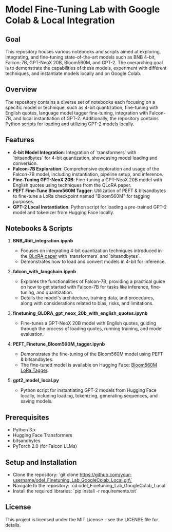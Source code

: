 # Model Fine-Tuning Lab with Google Colab & Local Integration

## Goal

This repository houses various notebooks and scripts aimed at exploring, integrating, and fine-tuning state-of-the-art models such as BNB 4-bit, Falcon-7B, GPT-NeoX 20B, Bloom560M, and GPT-2. The overarching goal is to demonstrate the capabilities of these models, experiment with different techniques, and instantiate models locally and on Google Colab.

## Overview

The repository contains a diverse set of notebooks each focusing on a specific model or technique, such as 4-bit quantization, fine-tuning with English quotes, language model tagger fine-tuning, integration with Falcon-7B, and local instantiation of GPT-2. Additionally, the repository contains Python scripts for loading and utilizing GPT-2 models locally.

## Features

- **4-bit Model Integration**: Integration of \`transformers\` with \`bitsandbytes\` for 4-bit quantization, showcasing model loading and conversion.
- **Falcon-7B Exploration**: Comprehensive exploration and usage of the Falcon-7B model, including instantiation, pipeline setup, and inference.
- **Fine-Tuning GPT-NeoX 20B**: Fine-tuning a GPT-NeoX 20B model with English quotes using techniques from the QLoRA paper.
- **PEFT Fine-Tune Bloom560M Tagger**: Utilization of PEFT & bitsandbytes to fine-tune a LoRa checkpoint named "Bloom560M" for tagging purposes.
- **GPT-2 Local Instantiation**: Python script for loading a pre-trained GPT-2 model and tokenizer from Hugging Face locally.

## Notebooks & Scripts

1. **BNB_4bit_integration.ipynb**
   - Focuses on integrating 4-bit quantization techniques introduced in the [QLoRA paper](https://arxiv.org/abs/2305.14314) with \`transformers\` and \`bitsandbytes\`.
   - Demonstrates how to load and convert models in 4-bit for inference.

2. **falcon_with_langchain.ipynb**
   - Explores the functionalities of Falcon-7B, providing a practical guide on how to get started with Falcon-7B for tasks like inference, fine-tuning, and quantization.
   - Details the model's architecture, training data, and procedures, along with considerations related to bias, risks, and limitations.

3. **finetuning_QLORA_gpt_neox_20b_with_english_quotes.ipynb**
   - Fine-tunes a GPT-NeoX 20B model with English quotes, guiding through the process of loading quotes, running training, and model evaluation.

4. **PEFT_Finetune_Bloom560M_tagger.ipynb**
   - Demonstrates the fine-tuning of the Bloom560M model using PEFT & bitsandbytes.
   - The fine-tuned model is available on Hugging Face: [Bloom560M LoRa Tagger](https://huggingface.co/Omid-sar/bloom-560M-lora-tagger).

5. **gpt2_model_local.py**
   - Python script for instantiating GPT-2 models from Hugging Face locally, including loading, tokenizing, generating sequences, and saving models.

## Prerequisites

- Python 3.x
- Hugging Face Transformers
- bitsandbytes
- PyTorch 2.0 (for Falcon LLMs)

## Setup and Installation

- Clone the repository: \`git clone https://github.com/your-username/odel_Finetuning_Lab_GoogleColab_Local.git\`
- Navigate to the repository: \`cd odel_Finetuning_Lab_GoogleColab_Local\`
- Install the required libraries: \`pip install -r requirements.txt\`

## License

This project is licensed under the MIT License - see the LICENSE file for details.
